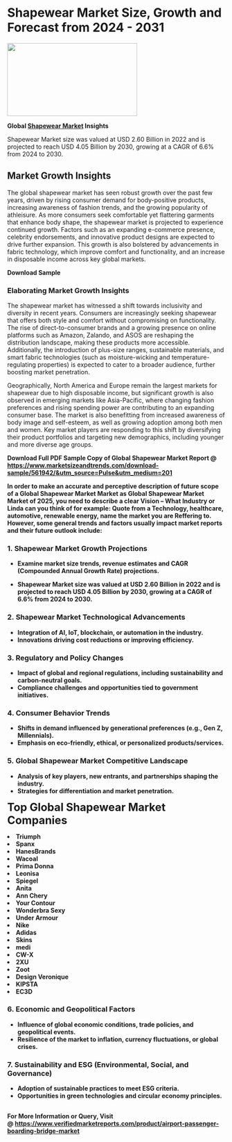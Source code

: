 <H1>Shapewear Market Size, Growth and Forecast from 2024 - 2031</H1><img class="aligncenter size-medium wp-image-584254" src="https://thirdeyenews.in/wp-content/uploads/2024/09/Global-Market-Research-300x168.jpeg" alt="" width="300" height="168" /><p><strong>Global&nbsp;<a href="https://www.marketsizeandtrends.com/download-sample/561942/&amp;utm_source=Pulse&amp;utm_medium=201">Shapewear Market</a> Insights</strong></p><p>Shapewear Market size was valued at USD 2.60 Billion in 2022 and is projected to reach USD 4.05 Billion by 2030, growing at a CAGR of 6.6% from 2024 to 2030.</p><p><h2>Market Growth Insights</h2> <p>The global shapewear market has seen robust growth over the past few years, driven by rising consumer demand for body-positive products, increasing awareness of fashion trends, and the growing popularity of athleisure. As more consumers seek comfortable yet flattering garments that enhance body shape, the shapewear market is projected to experience continued growth. Factors such as an expanding e-commerce presence, celebrity endorsements, and innovative product designs are expected to drive further expansion. This growth is also bolstered by advancements in fabric technology, which improve comfort and functionality, and an increase in disposable income across key global markets.</p> <p><strong>Download Sample</strong></p> <h3>Elaborating Market Growth Insights</h3> <p>The shapewear market has witnessed a shift towards inclusivity and diversity in recent years. Consumers are increasingly seeking shapewear that offers both style and comfort without compromising on functionality. The rise of direct-to-consumer brands and a growing presence on online platforms such as Amazon, Zalando, and ASOS are reshaping the distribution landscape, making these products more accessible. Additionally, the introduction of plus-size ranges, sustainable materials, and smart fabric technologies (such as moisture-wicking and temperature-regulating properties) is expected to cater to a broader audience, further boosting market penetration.</p> <p>Geographically, North America and Europe remain the largest markets for shapewear due to high disposable income, but significant growth is also observed in emerging markets like Asia-Pacific, where changing fashion preferences and rising spending power are contributing to an expanding consumer base. The market is also benefitting from increased awareness of body image and self-esteem, as well as growing adoption among both men and women. Key market players are responding to this shift by diversifying their product portfolios and targeting new demographics, including younger and more diverse age groups.</p> <p><strong></p><p><span class=""><strong>Download Full PDF Sample Copy of Global Shapewear Market Report</strong> @ <a href="https://www.marketsizeandtrends.com/download-sample/561942/&amp;utm_source=Pulse&amp;utm_medium=201" target="_blank">https://www.marketsizeandtrends.com/download-sample/561942/&amp;utm_source=Pulse&amp;utm_medium=201</a></span></p><p>In order to make an accurate and perceptive description of future scope of a Global&nbsp;Shapewear Market Market as Global&nbsp;Shapewear Market Market of 2025, you need to describe a clear Vision &ndash; What Industry or Linda can you think of for example: Quote from a Technology, healthcare, automotive, renewable energy, name the market you are Reffering to. However, some general trends and factors usually impact market reports and their future outlook include:</p><h3>1.&nbsp;<strong>Shapewear Market Growth Projections</strong></h3><ul><li>Examine market size trends, revenue estimates and CAGR (Compounded Annual Growth Rate) projections.</li><li><p>Shapewear Market size was valued at USD 2.60 Billion in 2022 and is projected to reach USD 4.05 Billion by 2030, growing at a CAGR of 6.6% from 2024 to 2030.</p></li></ul><h3>2.&nbsp;<strong>Shapewear Market Technological Advancements</strong></h3><ul><li>Integration of AI, IoT, blockchain, or automation in the industry.</li><li>Innovations driving cost reductions or improving efficiency.</li></ul><h3>3.&nbsp;<strong>Regulatory and Policy Changes</strong></h3><ul><li>Impact of global and regional regulations, including sustainability and carbon-neutral goals.</li><li>Compliance challenges and opportunities tied to government initiatives.</li></ul><h3>4.&nbsp;<strong>Consumer Behavior Trends</strong></h3><ul><li>Shifts in demand influenced by generational preferences (e.g., Gen Z, Millennials).</li><li>Emphasis on eco-friendly, ethical, or personalized products/services.</li></ul><h3>5.&nbsp;<strong>Global Shapewear Market Competitive Landscape</strong></h3><ul><li>Analysis of key players, new entrants, and partnerships shaping the industry.</li><li>Strategies for differentiation and market penetration.</li></ul><p data-pm-slice="1 1 []"><span style="color: inherit; font-family: inherit; font-size: 25px;">Top Global Shapewear Market Companies</span></p><div class="" data-test-id=""><p><li>Triumph</li><li> Spanx</li><li> HanesBrands</li><li> Wacoal</li><li> Prima Donna</li><li> Leonisa</li><li> Spiegel</li><li> Anita</li><li> Ann Chery</li><li> Your Contour</li><li> Wonderbra Sexy</li><li> Under Armour</li><li> Nike</li><li> Adidas</li><li> Skins</li><li> medi</li><li> CW-X</li><li> 2XU</li><li> Zoot</li><li> Design Veronique</li><li> KIPSTA</li><li> EC3D</li></p></div><h3>6.&nbsp;<strong>Economic and Geopolitical Factors</strong></h3><ul><li>Influence of global economic conditions, trade policies, and geopolitical events.</li><li>Resilience of the market to inflation, currency fluctuations, or global crises.</li></ul><h3>7.&nbsp;<strong>Sustainability and ESG (Environmental, Social, and Governance)</strong></h3><ul><li>Adoption of sustainable practices to meet ESG criteria.</li><li>Opportunities in green technologies and circular economy principles.</li></ul><h2><strong style="font-size: 14px;">For More Information or Query, Visit @&nbsp;</strong><a style="background-color: #ffffff; font-size: 14px;" href="https://www.marketsizeandtrends.com/report/shapewear-market/" target="_blank">https://www.verifiedmarketreports.com/product/airport-passenger-boarding-bridge-market</a></h2>
